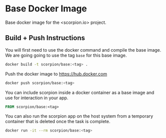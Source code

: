 # Base Docker Image

Base docker image for the <scorpion.io> project.

## Build + Push Instructions

You will first need to use the docker command and compile the base image. We are going going to use the tag `base` for this base image.

``` bash
docker build -t scorpion/base:<tag> .
```

Push the docker image to <https://hub.docker.com>

``` bash
docker push scorpion/base:<tag>
```

You can include scorpion inside a docker container as a base image and use for interaction in your app.

``` dockerfile
FROM scorpion/base:<tag>
```

You can also run the scorpion app on the host system from a temporary container that is deleted once the task is complete.

``` bash
docker run -it --rm scorpion/base:<tag>
```
